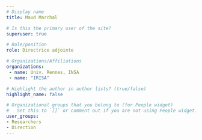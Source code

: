 ```yaml
---
# Display name
title: Maud Marchal

# Is this the primary user of the site?
superuser: true

# Role/position
role: Directrice adjointe

# Organizations/Affiliations
organizations:
 - name: Univ. Rennes, INSA
 - name: "IRISA"

# Highlight the author in author lists? (true/false)
highlight_name: false

# Organizational groups that you belong to (for People widget)
#   Set this to `[]` or comment out if you are not using People widget.
user_groups:
- Researchers
- Direction
---
```

